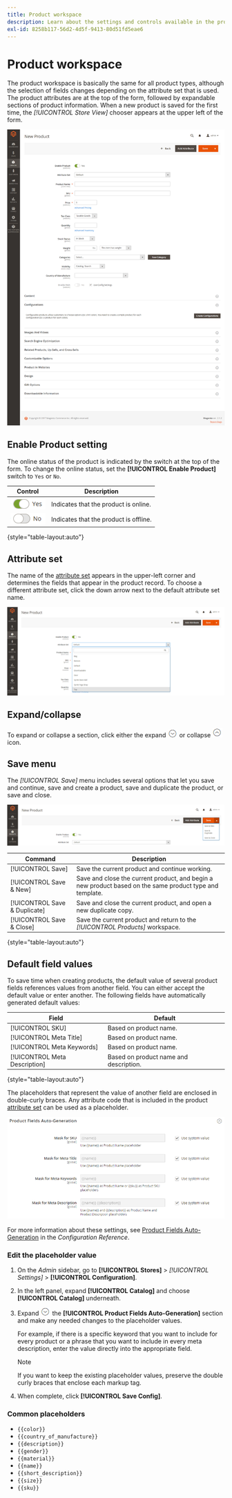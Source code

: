 ```yaml
---
title: Product workspace
description: Learn about the settings and controls available in the product workspace.
exl-id: 8258b117-56d2-4d5f-9413-80d51fd5eae6
---
```

# Product workspace

The product workspace is basically the same for all product types, although the selection of fields changes depending on the attribute set that is used. The product attributes are at the top of the form, followed by expandable sections of product information. When a new product is saved for the first time, the _[!UICONTROL Store View]_ chooser appears at the upper left of the form.

![Product workspace](./assets/product-workspace-ee.png)<!-- zoom -->

## Enable Product setting

The online status of the product is indicated by the switch at the top of the form. To change the online status, set the **[!UICONTROL Enable Product]** switch to `Yes` or `No`.

| Control | Description |
|-------- | ----------- |
| ![Toggle yes](../assets/toggle-yes.png) | Indicates that the product is online. |
| ![Toggle no](../assets/toggle-no.png) | Indicates that the product is offline. |

{style="table-layout:auto"}

## Attribute set

The name of the [attribute set](attribute-sets.md) appears in the upper-left corner and determines the fields that appear in the product record. To choose a different attribute set, click the down arrow next to the default attribute set name.

![Attribute set](./assets/product-attribute-set.png)<!-- zoom -->

## Expand/collapse

To expand or collapse a section, click either the expand ![Expansion selector](../assets/icon-display-expand.png) or collapse ![Collapse selector](../assets/icon-display-collapse.png) icon.

## Save menu

The _[!UICONTROL Save]_ menu includes several options that let you save and continue, save and create a product, save and duplicate the product, or save and close.

![Save menu](./assets/product-save-menu.png)<!-- zoom -->

|Command|Description|
|--- |--- |
|[!UICONTROL Save]|Save the current product and continue working.|
|[!UICONTROL Save & New]|Save and close the current product, and begin a new product based on the same product type and template.|
|[!UICONTROL Save & Duplicate]|Save and close the current product, and open a new duplicate copy.|
|[!UICONTROL Save & Close]|Save the current product and return to the _[!UICONTROL Products]_ workspace.|

{style="table-layout:auto"}

## Default field values

To save time when creating products, the default value of several product fields references values from another field. You can either accept the default value or enter another. The following fields have automatically generated default values:

|Field |Default |
|----- |------- |
|[!UICONTROL SKU]|Based on product name. |
|[!UICONTROL Meta Title]|Based on product name. |
|[!UICONTROL Meta Keywords]|Based on product name. |
|[!UICONTROL Meta Description]|Based on product name and description. |

{style="table-layout:auto"}

The placeholders that represent the value of another field are enclosed in double-curly braces. Any attribute code that is included in the product [attribute set](attribute-sets.md) can be used as a placeholder.

![Product Fields Auto-Generation](./assets/catalog-product-fields-auto-generation.png)<!-- zoom -->

For more information about these settings, see [Product Fields Auto-Generation](https://docs.magento.com/user-guide/configuration/catalog/catalog.html#product-fields-auto-generation) in the _Configuration Reference_.

### Edit the placeholder value

1. On the _Admin_ sidebar, go to **[!UICONTROL Stores]** > _[!UICONTROL Settings]_ > **[!UICONTROL Configuration]**.

1. In the left panel, expand **[!UICONTROL Catalog]** and choose **[!UICONTROL Catalog]** underneath.

1. Expand ![Expansion selector](../assets/icon-display-expand.png) the **[!UICONTROL Product Fields Auto-Generation]** section and make any needed changes to the placeholder values.

   For example, if there is a specific keyword that you want to include for every product or a phrase that you want to include in every meta description, enter the value directly into the appropriate field.

   >[!NOTE]
   >
   >If you want to keep the existing placeholder values, preserve the double curly braces that enclose each markup tag.

1. When complete, click **[!UICONTROL Save Config]**.

### Common placeholders

- `{{color}}`
- `{{country_of_manufacture}}`
- `{{description}}`
- `{{gender}}`
- `{{material}}`
- `{{name}}`
- `{{short_description}}`
- `{{size}}`
- `{{sku}}`
